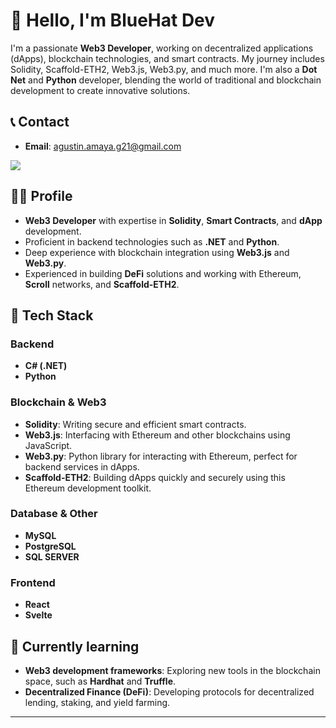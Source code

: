 # 👋 Hello, I'm BlueHat Dev

I'm a passionate **Web3 Developer**, working on decentralized applications (dApps), blockchain technologies, and smart contracts. My journey includes Solidity, Scaffold-ETH2, Web3.js, Web3.py, and much more. I'm also a **Dot Net** and **Python** developer, blending the world of traditional and blockchain development to create innovative solutions.

## 📞 Contact

- **Email**: [agustin.amaya.g21@gmail.com](mailto:agustin.amaya.g21@gmail.com)
<div style="display: flex; flex-direction: row;">
  <a href="www.linkedin.com/in/agustín-amaya-b3b110244">
    <img src="https://api.iconify.design/uiw/linkedin.svg?color=%2300aae4&width=35&height=35"/>
  </a>  
</div>

## 👨‍💻 Profile

- **Web3 Developer** with expertise in **Solidity**, **Smart Contracts**, and **dApp** development.
- Proficient in backend technologies such as **.NET** and **Python**.
- Deep experience with blockchain integration using **Web3.js** and **Web3.py**.
- Experienced in building **DeFi** solutions and working with Ethereum, **Scroll** networks, and **Scaffold-ETH2**.

## 🔧 Tech Stack

### Backend
- **C# (.NET)**
- **Python**

### Blockchain & Web3
- **Solidity**: Writing secure and efficient smart contracts.
- **Web3.js**: Interfacing with Ethereum and other blockchains using JavaScript.
- **Web3.py**: Python library for interacting with Ethereum, perfect for backend services in dApps.
- **Scaffold-ETH2**: Building dApps quickly and securely using this Ethereum development toolkit.

### Database & Other
- **MySQL**
- **PostgreSQL**
- **SQL SERVER**

### Frontend
- **React**
- **Svelte**

## 🌱 Currently learning

- **Web3 development frameworks**: Exploring new tools in the blockchain space, such as **Hardhat** and **Truffle**.
- **Decentralized Finance (DeFi)**: Developing protocols for decentralized lending, staking, and yield farming.

---

<!--- bluehat8/bluehat8 is a ✨ special ✨ repository because its `README.md` (this file) appears on your GitHub profile.
You can click the Preview link to take a look at your changes.
--->
